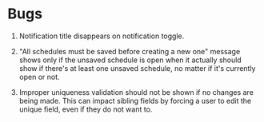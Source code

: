 # Bugs

1. Notification title disappears on notification toggle.

2. "All schedules must be saved before creating a new one" message shows only if the unsaved schedule is open when it actually should show if there's at least one unsaved schedule, no matter if it's currently open or not.

3. Improper uniqueness validation should not be shown if no changes are being made. This can impact sibling fields by forcing a user to edit the unique field, even if they do not want to.
